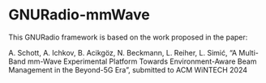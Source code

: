 
GNURadio-mmWave
================================

This GNURadio framework is based on the work proposed in the paper:

A. Schott, A. Ichkov, B. Acikgöz, N. Beckmann, L. Reiher, L. Simić, “A Multi-Band mm-Wave Experimental Platform Towards Environment-Aware Beam Management in the Beyond-5G Era”, submitted to ACM WiNTECH 2024
